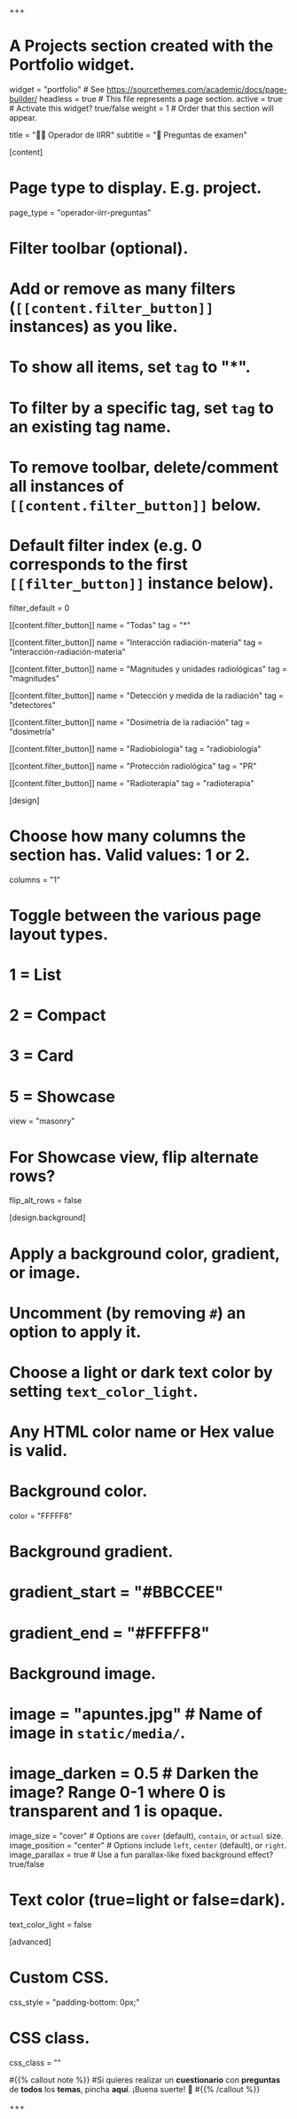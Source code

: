 +++
# A Projects section created with the Portfolio widget.
widget = "portfolio"  # See https://sourcethemes.com/academic/docs/page-builder/
headless = true  # This file represents a page section.
active = true  # Activate this widget? true/false
weight = 1  # Order that this section will appear.

title = "🧑‍🔧 Operador de IIRR"
subtitle = "📝 Preguntas de examen"

[content]
  # Page type to display. E.g. project.
  page_type = "operador-iirr-preguntas"
  
  # Filter toolbar (optional).
  # Add or remove as many filters (`[[content.filter_button]]` instances) as you like.
  # To show all items, set `tag` to "*".
  # To filter by a specific tag, set `tag` to an existing tag name.
  # To remove toolbar, delete/comment all instances of `[[content.filter_button]]` below.
  
  # Default filter index (e.g. 0 corresponds to the first `[[filter_button]]` instance below).
  filter_default = 0
	
  [[content.filter_button]]
    name = "Todas"
    tag = "*"
  
  [[content.filter_button]]
    name = "Interacción radiación-materia"
    tag = "interacción-radiación-materia"
  
  [[content.filter_button]]
    name = "Magnitudes y unidades radiológicas"
    tag = "magnitudes"

  [[content.filter_button]]
    name = "Detección y medida de la radiación"
    tag = "detectores"

  [[content.filter_button]]
    name = "Dosimetría de la radiación"
    tag = "dosimetría"

  [[content.filter_button]]
    name = "Radiobiología"
    tag = "radiobiología"

  [[content.filter_button]]
    name = "Protección radiológica"
    tag = "PR"

  [[content.filter_button]]
    name = "Radioterapia"
    tag = "radioterapia"  

[design]
  # Choose how many columns the section has. Valid values: 1 or 2.
  columns = "1"

  # Toggle between the various page layout types.
  #   1 = List
  #   2 = Compact
  #   3 = Card
  #   5 = Showcase
  view = "masonry"

  # For Showcase view, flip alternate rows?
  flip_alt_rows = false

[design.background]
  # Apply a background color, gradient, or image.
  #   Uncomment (by removing `#`) an option to apply it.
  #   Choose a light or dark text color by setting `text_color_light`.
  #   Any HTML color name or Hex value is valid.

  # Background color.
  color = "FFFFF8"
  
  # Background gradient.
  # gradient_start = "#BBCCEE"
  # gradient_end = "#FFFFF8"
  
  # Background image.
  # image = "apuntes.jpg"  # Name of image in `static/media/`.
  # image_darken = 0.5  # Darken the image? Range 0-1 where 0 is transparent and 1 is opaque.
  image_size = "cover"  #  Options are `cover` (default), `contain`, or `actual` size.
  image_position = "center"  # Options include `left`, `center` (default), or `right`.
  image_parallax = true  # Use a fun parallax-like fixed background effect? true/false
  
  # Text color (true=light or false=dark).
  text_color_light = false
  
[advanced]
 # Custom CSS. 
 css_style = "padding-bottom: 0px;"
 
 # CSS class.
 css_class = ""

#{{% callout note %}}
#Si quieres realizar un **cuestionario** con **preguntas** de **todos** los **temas**, pincha **aquí**. ¡Buena suerte! 🤞
#{{% /callout %}}

+++